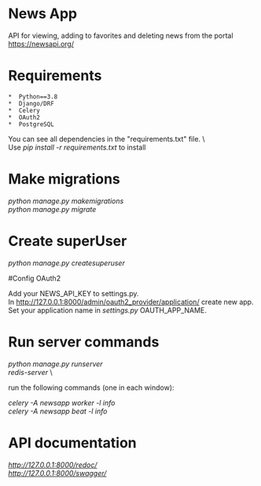 # News App

API for viewing, adding to favorites and deleting news from the portal https://newsapi.org/

# Requirements
    *  Python==3.8
    *  Django/DRF
    *  Celery
    *  OAuth2
    *  PostgreSQL

You can see all dependencies in the "requirements.txt" file. \  
Use *pip install -r requirements.txt* to install

# Make migrations

*python manage.py makemigrations*  \
*python manage.py migrate*

# Create superUser

*python manage.py createsuperuser*

#Config OAuth2

Add your NEWS_API_KEY to settings.py. \
In http://127.0.0.1:8000/admin/oauth2_provider/application/ create new app. \
Set your application name in *settings.py* OAUTH_APP_NAME.

# Run server commands

*python manage.py runserver* \
*redis-server* \

run the following commands (one in each window):

*celery -A newsapp worker -l info* \
*celery -A newsapp beat -l info*

# API documentation
*http://127.0.0.1:8000/redoc/* \
*http://127.0.0.1:8000/swagger/*

